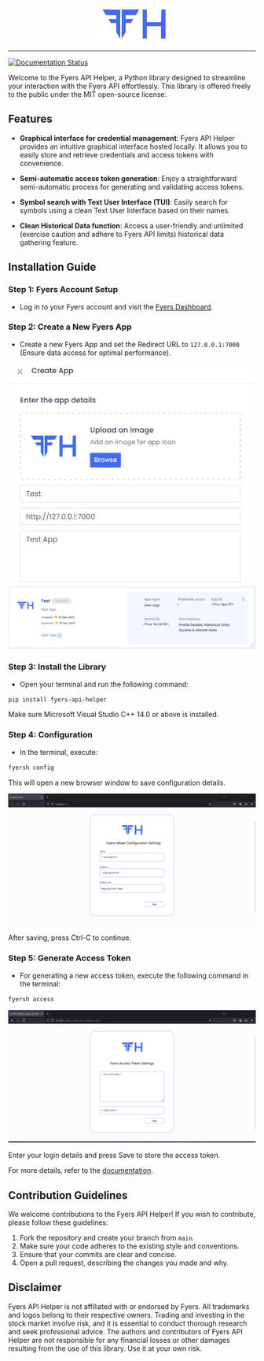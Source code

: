 <div align="center">
    <img src="images/config_logo.png"></img>
</div>

---
[![Documentation Status](https://readthedocs.org/projects/fyers-api-helper/badge/?version=latest)](https://fyers-api-helper.readthedocs.io/en/latest/?badge=latest)

Welcome to the Fyers API Helper, a Python library designed to streamline your interaction with the Fyers API effortlessly. This library is offered freely to the public under the MIT open-source license.

## Features

- **Graphical interface for credential management**: Fyers API Helper provides an intuitive graphical interface hosted locally. It allows you to easily store and retrieve credentials and access tokens with convenience.

- **Semi-automatic access token generation**: Enjoy a straightforward semi-automatic process for generating and validating access tokens.

- **Symbol search with Text User Interface (TUI)**: Easily search for symbols using a clean Text User Interface based on their names.

- **Clean Historical Data function**: Access a user-friendly and unlimited (exercise caution and adhere to Fyers API limits) historical data gathering feature.

## Installation Guide

### Step 1: Fyers Account Setup

- Log in to your Fyers account and visit the [Fyers Dashboard](https://myapi.fyers.in/dashboard).

### Step 2: Create a New Fyers App

- Create a new Fyers App and set the Redirect URL to `127.0.0.1:7000` (Ensure data access for optimal performance).

![Create App](images/Create%20App.png)
![Create App](images/Create%20App2.png)

### Step 3: Install the Library

- Open your terminal and run the following command:

```bash
pip install fyers-api-helper
```

Make sure Microsoft Visual Studio C++ 14.0 or above is installed.

### Step 4: Configuration

- In the terminal, execute:

```bash
fyersh config
```

This will open a new browser window to save configuration details.

![Configuration](images/Configuration.png)

After saving, press Ctrl-C to continue.

### Step 5: Generate Access Token

- For generating a new access token, execute the following command in the terminal:

```bash
fyersh access
```

![Access](images/Access.png)

Enter your login details and press Save to store the access token.

For more details, refer to the [documentation](https://fyers-api-helper.readthedocs.io/en/latest/#/).

## Contribution Guidelines

We welcome contributions to the Fyers API Helper! If you wish to contribute, please follow these guidelines:

1. Fork the repository and create your branch from `main`.
2. Make sure your code adheres to the existing style and conventions.
3. Ensure that your commits are clear and concise.
4. Open a pull request, describing the changes you made and why.

## Disclaimer

Fyers API Helper is not affiliated with or endorsed by Fyers. All trademarks and logos belong to their respective owners. Trading and investing in the stock market involve risk, and it is essential to conduct thorough research and seek professional advice. The authors and contributors of Fyers API Helper are not responsible for any financial losses or other damages resulting from the use of this library. Use it at your own risk.